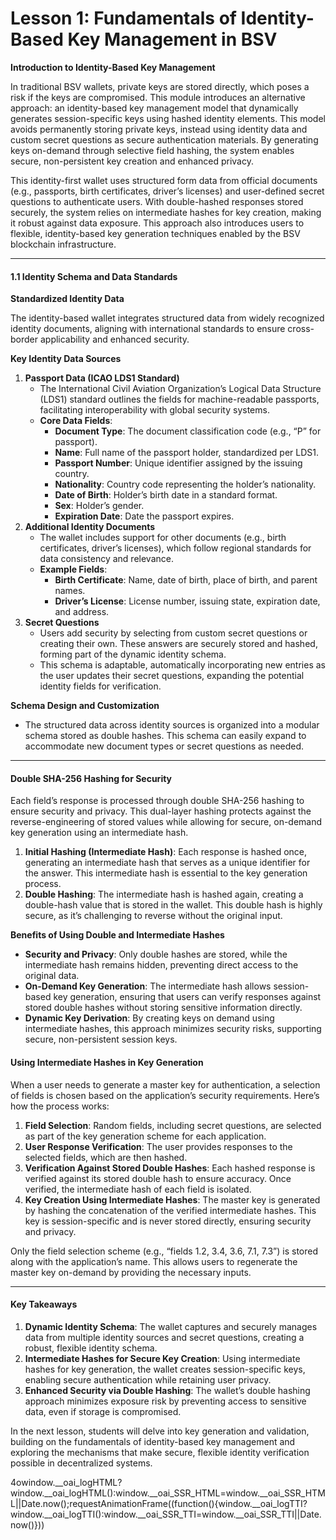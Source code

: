 # Lesson 1: Fundamentals of Identity-Based Key Management in BSV

**Introduction to Identity-Based Key Management**

In traditional BSV wallets, private keys are stored directly, which poses a risk if the keys are compromised. This module introduces an alternative approach: an identity-based key management model that dynamically generates session-specific keys using hashed identity elements. This model avoids permanently storing private keys, instead using identity data and custom secret questions as secure authentication materials. By generating keys on-demand through selective field hashing, the system enables secure, non-persistent key creation and enhanced privacy.

This identity-first wallet uses structured form data from official documents (e.g., passports, birth certificates, driver’s licenses) and user-defined secret questions to authenticate users. With double-hashed responses stored securely, the system relies on intermediate hashes for key creation, making it robust against data exposure. This approach also introduces users to flexible, identity-based key generation techniques enabled by the BSV blockchain infrastructure.

***

#### **1.1 Identity Schema and Data Standards**

**Standardized Identity Data**

The identity-based wallet integrates structured data from widely recognized identity documents, aligning with international standards to ensure cross-border applicability and enhanced security.

**Key Identity Data Sources**

1. **Passport Data (ICAO LDS1 Standard)**
   * The International Civil Aviation Organization’s Logical Data Structure (LDS1) standard outlines the fields for machine-readable passports, facilitating interoperability with global security systems.
   * **Core Data Fields**:
     * **Document Type**: The document classification code (e.g., “P” for passport).
     * **Name**: Full name of the passport holder, standardized per LDS1.
     * **Passport Number**: Unique identifier assigned by the issuing country.
     * **Nationality**: Country code representing the holder’s nationality.
     * **Date of Birth**: Holder’s birth date in a standard format.
     * **Sex**: Holder’s gender.
     * **Expiration Date**: Date the passport expires.
2. **Additional Identity Documents**
   * The wallet includes support for other documents (e.g., birth certificates, driver’s licenses), which follow regional standards for data consistency and relevance.
   * **Example Fields**:
     * **Birth Certificate**: Name, date of birth, place of birth, and parent names.
     * **Driver’s License**: License number, issuing state, expiration date, and address.
3. **Secret Questions**
   * Users add security by selecting from custom secret questions or creating their own. These answers are securely stored and hashed, forming part of the dynamic identity schema.
   * This schema is adaptable, automatically incorporating new entries as the user updates their secret questions, expanding the potential identity fields for verification.

**Schema Design and Customization**

* The structured data across identity sources is organized into a modular schema stored as double hashes. This schema can easily expand to accommodate new document types or secret questions as needed.

***

#### **Double SHA-256 Hashing for Security**

Each field’s response is processed through double SHA-256 hashing to ensure security and privacy. This dual-layer hashing protects against the reverse-engineering of stored values while allowing for secure, on-demand key generation using an intermediate hash.

1. **Initial Hashing (Intermediate Hash)**: Each response is hashed once, generating an intermediate hash that serves as a unique identifier for the answer. This intermediate hash is essential to the key generation process.
2. **Double Hashing**: The intermediate hash is hashed again, creating a double-hash value that is stored in the wallet. This double hash is highly secure, as it’s challenging to reverse without the original input.

**Benefits of Using Double and Intermediate Hashes**

* **Security and Privacy**: Only double hashes are stored, while the intermediate hash remains hidden, preventing direct access to the original data.
* **On-Demand Key Generation**: The intermediate hash allows session-based key generation, ensuring that users can verify responses against stored double hashes without storing sensitive information directly.
* **Dynamic Key Derivation**: By creating keys on demand using intermediate hashes, this approach minimizes security risks, supporting secure, non-persistent session keys.

#### **Using Intermediate Hashes in Key Generation**

When a user needs to generate a master key for authentication, a selection of fields is chosen based on the application’s security requirements. Here’s how the process works:

1. **Field Selection**: Random fields, including secret questions, are selected as part of the key generation scheme for each application.
2. **User Response Verification**: The user provides responses to the selected fields, which are then hashed.
3. **Verification Against Stored Double Hashes**: Each hashed response is verified against its stored double hash to ensure accuracy. Once verified, the intermediate hash of each field is isolated.
4. **Key Creation Using Intermediate Hashes**: The master key is generated by hashing the concatenation of the verified intermediate hashes. This key is session-specific and is never stored directly, ensuring security and privacy.

Only the field selection scheme (e.g., “fields 1.2, 3.4, 3.6, 7.1, 7.3”) is stored along with the application’s name. This allows users to regenerate the master key on-demand by providing the necessary inputs.

***

#### **Key Takeaways**

1. **Dynamic Identity Schema**: The wallet captures and securely manages data from multiple identity sources and secret questions, creating a robust, flexible identity schema.
2. **Intermediate Hashes for Secure Key Creation**: Using intermediate hashes for key generation, the wallet creates session-specific keys, enabling secure authentication while retaining user privacy.
3. **Enhanced Security via Double Hashing**: The wallet’s double hashing approach minimizes exposure risk by preventing access to sensitive data, even if storage is compromised.

In the next lesson, students will delve into key generation and validation, building on the fundamentals of identity-based key management and exploring the mechanisms that make secure, flexible identity verification possible in decentralized systems.

4owindow.\_\_oai\_logHTML?window.\_\_oai\_logHTML():window.\_\_oai\_SSR\_HTML=window.\_\_oai\_SSR\_HTML||Date.now();requestAnimationFrame((function(){window.\_\_oai\_logTTI?window.\_\_oai\_logTTI():window.\_\_oai\_SSR\_TTI=window.\_\_oai\_SSR\_TTI||Date.now()}))
